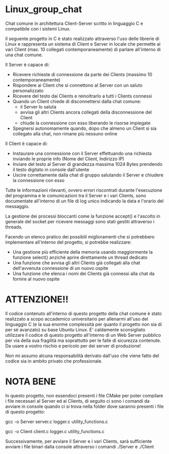 # Linux_group_chat
Chat comune in architettura Client-Server scritto in linguaggio C e compatibile con i sistemi Linux.

Il seguente progetto in C è stato realizzato attraverso l'uso delle librerie di Linux e rappresenta un sistema di Client e Server in locale che permette ai vari Client (max. 10 collegati contemporaneamente) di parlare all'interno di una chat comune.

Il Server è capace di:
- Ricevere richieste di connessione da parte dei Clients (massimo 10 contemporaneamente)
- Rispondere ai Client che si connettono al Server con un saluto personalizzato
- Ricevere del testo dai Clients e reinoltrarlo a tutti i Clients connessi
- Quando un Client chiede di disconnettersi dalla chat comune:
    - il Server lo saluta
    - avvisa gli altri Clients ancora collegati della disconnessione del Client
    - chiude la connessione con esso liberando le risorse impiegate
- Spegnersi autonomamente quando, dopo che almeno un Client si sia collegato alla chat, non rimane più nessuno online

Il Client è capace di:
- Instaurare una connessione con il Server effettuando una richiesta inviando le proprie info (Nome del Client, Indirizzo IP)
- Inviare del testo al Server di grandezza massima 1024 Bytes prendendo il testo digitato in console dall'utente
- Uscire correttamente dalla chat di gruppo salutando il Server e chiudere la connessione con esso

Tutte le informazioni rilevanti, ovvero errori riscontrati durante l'esecuzione del programma e le comunicazioni tra il Server e i vari Clients, sono documentate all'interno di un file di log unico indicando la data e l'orario del messaggio.

La gestione dei processi bloccanti come la funzione accept() e l'ascolto in generale del socket per ricevere messaggi sono stati gestiti attraverso i threads.

Facendo un elenco pratico dei possibili miglioramenti che si potrebbero implementare all'interno del progetto, si potrebbe realizzare:
- Una gestione più efficiente della memoria usando maggiormente la funzione select() anzichè aprire direttamente un thread dedicato
- Una funzione che avvisa gli altri Clients già collegati alla chat dell'avvenuta connessione di un nuovo ospite
- Una funzione che elenca i nomi dei Clients già connessi alla chat da fornire al nuovo ospite

# ATTENZIONE!!
Il codice contenuto all'interno di questo progetto della chat comune è stato realizzato a scopo accademico universitario per allenarmi all'uso del linguaggio C (e la sua enorme complessità per quanto il progetto non sia di per sè avanzato) su base Ubuntu Linux.
E' caldamente sconsigliato utilizzare il codice di questo progetto all'interno di un Web Server pubblico per via della sua fragilità ma soprattutto per le falle di sicurezza contenute. Da usare a vostro rischio e pericolo per dei server di produzione!

Non mi assumo alcuna responsabilità derivato dall'uso che viene fatto del codice sia in ambito privato che professionale.

# NOTA BENE
In questo progetto, non essendoci presenti i file CMake per poter compilare i file necessari al Server ed ai Clients, di seguito ci sono i comandi da avviare in console quando ci si trova nella folder dove saranno presenti i file di questo progetto:

gcc -o Server server.c logger.c utility_functions.c
    
gcc -o Client client.c logger.c utility_functions.c

Successivamente, per avviare il Server e i vari Clients, sarà sufficiente avviare i file binari dalla console attraverso i comandi ./Server e ./Client
